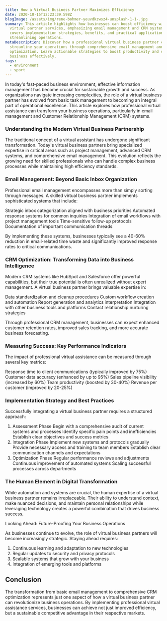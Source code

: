 ```yaml
---
title: How a Virtual Business Partner Maximizes Efficiency
date: 2020-10-15T12:23:39.598Z
blogImage: /assets/img/rene-bohmer-yeuvdkzwsz4-unsplash-1-1-.jpg
summary: This article highlights how businesses can boost efficiency with
  virtual partner services, emphasizing email management and CRM systems. It
  covers implementation strategies, benefits, and practical applications for
  streamlining operations.
metaDescription: Discover how a professional virtual business partner can
  streamline your operations through comprehensive email management and CRM
  optimization. Learn actionable strategies to boost productivity and scale your
  business effectively.
tags:
  - environment
  - sport
---
```

In today's fast-paced business environment, effective information management has become crucial for sustainable growth and success. As organizations navigate increasing complexities, the role of a virtual business partner has evolved from basic task management to becoming an integral part of operational excellence. This article explores how professional virtual assistance can transform your business operations, particularly in email management and Customer Relationship Management (CRM) systems.

### Understanding the Modern Virtual Business Partnership

The traditional concept of a virtual assistant has undergone significant transformation. Today's virtual business partners bring specialized expertise in critical areas such as project management, advanced CRM systems, and comprehensive email management. This evolution reflects the growing need for skilled professionals who can handle complex business processes while maintaining high efficiency standards.

### Email Management: Beyond Basic Inbox Organization

Professional email management encompasses more than simply sorting through messages. A skilled virtual business partner implements sophisticated systems that include:

Strategic inbox categorization aligned with business priorities Automated response systems for common inquiries Integration of email workflows with project management tools Time-sensitive follow-up protocols Documentation of important communication threads

By implementing these systems, businesses typically see a 40-60% reduction in email-related time waste and significantly improved response rates to critical communications.

### CRM Optimization: Transforming Data into Business Intelligence

Modern CRM systems like HubSpot and Salesforce offer powerful capabilities, but their true potential is often unrealized without expert management. A virtual business partner brings valuable expertise in:

Data standardization and cleanup procedures Custom workflow creation and automation Report generation and analytics interpretation Integration with other business tools and platforms Contact relationship nurturing strategies

Through professional CRM management, businesses can expect enhanced customer retention rates, improved sales tracking, and more accurate business forecasting.

### Measuring Success: Key Performance Indicators

The impact of professional virtual assistance can be measured through several key metrics:

Response time to client communications (typically improved by 75%) Customer data accuracy (enhanced by up to 95%) Sales pipeline visibility (increased by 60%) Team productivity (boosted by 30-40%) Revenue per customer (improved by 20-25%)

### Implementation Strategy and Best Practices

Successfully integrating a virtual business partner requires a structured approach:

1. Assessment Phase Begin with a comprehensive audit of current systems and processes Identify specific pain points and inefficiencies Establish clear objectives and success metrics
2. Integration Phase Implement new systems and protocols gradually Provide necessary access and training to team members Establish clear communication channels and expectations
3. Optimization Phase Regular performance reviews and adjustments Continuous improvement of automated systems Scaling successful processes across departments

### The Human Element in Digital Transformation

While automation and systems are crucial, the human expertise of a virtual business partner remains irreplaceable. Their ability to understand context, make nuanced decisions, and maintain personal relationships while leveraging technology creates a powerful combination that drives business success.

Looking Ahead: Future-Proofing Your Business Operations

As businesses continue to evolve, the role of virtual business partners will become increasingly strategic. Staying ahead requires:

1. Continuous learning and adaptation to new technologies 
2. Regular updates to security and privacy protocols 
3. Scalable systems that grow with your business 
4. Integration of emerging tools and platforms

## Conclusion

The transformation from basic email management to comprehensive CRM optimization represents just one aspect of how a virtual business partner can revolutionize business operations. By implementing professional virtual assistance services, businesses can achieve not just improved efficiency, but a sustainable competitive advantage in their respective markets.